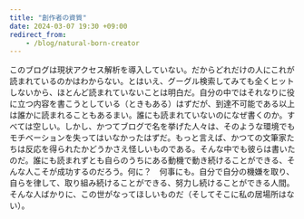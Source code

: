 ```yaml
---
title: "創作者の資質"
date: 2024-03-07 19:30 +09:00
redirect_from:
    - /blog/natural-born-creator
---
```


このブログは現状アクセス解析を導入していない。だからどれだけの人にこれが読まれているのかはわからない。とはいえ、グーグル検索してみても全くヒットしないから、ほとんど読まれていないことは明白だ。自分の中ではそれなりに役に立つ内容を書こうとしている（ときもある）はずだが、到達不可能である以上は誰かに読まれることもあるまい。誰にも読まれていないのになぜ書くのか。すべては空しい。しかし、かつてブログで名を挙げた人々は、そのような環境でもモチベーションを失ってはいなかったはずだ。もっと言えば、かつての文筆家たちは反応を得られたかどうかさえ怪しいものである。そんな中でも彼らは書いたのだ。誰にも読まれずとも自らのうちにある動機で動き続けることができる、そんな人こそが成功するのだろう。何に？　何事にも。自分で自分の機嫌を取り、自らを律して、取り組み続けることができる、努力し続けることができる人間。そんな人ばかりに、この世がなってほしいものだ（そしてそこに私の居場所はない）。
